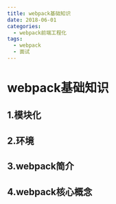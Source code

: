 ```yaml
---
title: webpack基础知识
date: 2018-06-01
categories:
  - webpack前端工程化
tags: 
  - webpack
  - 面试
---
```



# webpack基础知识
## 1.模块化
## 2.环境
## 3.webpack简介
## 4.webpack核心概念